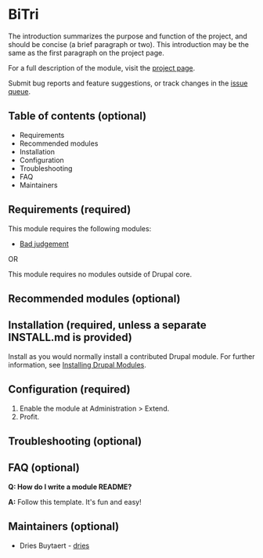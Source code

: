 # BiTri

The introduction summarizes the purpose and function of the project, and should be concise (a brief paragraph or two). This introduction may be the same as the first paragraph on the project page.

For a full description of the module, visit the
[project page](https://www.drupal.org/project/admin_menu).

Submit bug reports and feature suggestions, or track changes in the
[issue queue](https://www.drupal.org/project/issues/admin_menu).


## Table of contents (optional)

- Requirements
- Recommended modules
- Installation
- Configuration
- Troubleshooting
- FAQ
- Maintainers


## Requirements (required)

This module requires the following modules:

- [Bad judgement](https://www.drupal.org/project/bad_judgement)

OR

This module requires no modules outside of Drupal core.


## Recommended modules (optional)


## Installation (required, unless a separate INSTALL.md is provided)

Install as you would normally install a contributed Drupal module. For further information, see [Installing Drupal Modules](https://www.drupal.org/docs/extending-drupal/installing-drupal-modules).


## Configuration (required)

1. Enable the module at Administration > Extend.
1. Profit.


## Troubleshooting (optional)


## FAQ (optional)

**Q: How do I write a module README?**

**A:** Follow this template. It's fun and easy!


## Maintainers (optional)

- Dries Buytaert - [dries](https://www.drupal.org/u/dries)
